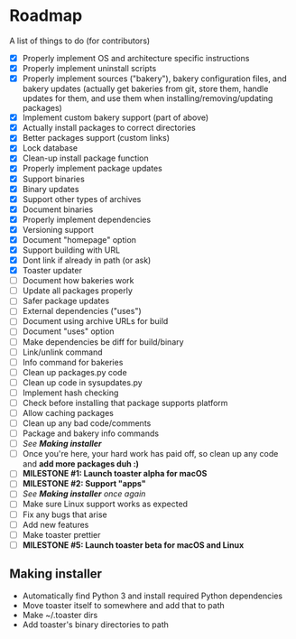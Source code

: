 # Roadmap

A list of things to do (for contributors)

- [x] Properly implement OS and architecture specific instructions
- [x] Properly implement uninstall scripts
- [x] Properly implement sources ("bakery"), bakery configuration files, and bakery updates (actually get bakeries from git, store them, handle updates for them, and use them when installing/removing/updating packages)
- [x] Implement custom bakery support (part of above)
- [x] Actually install packages to correct directories
- [x] Better packages support (custom links)
- [x] Lock database
- [x] Clean-up install package function
- [x] Properly implement package updates
- [x] Support binaries
- [x] Binary updates
- [x] Support other types of archives
- [x] Document binaries
- [x] Properly implement dependencies
- [x] Versioning support
- [x] Document "homepage" option
- [x] Support building with URL
- [x] Dont link if already in path (or ask)
- [x] Toaster updater
- [ ] Document how bakeries work
- [ ] Update all packages properly
- [ ] Safer package updates
- [ ] External dependencies ("uses")
- [ ] Document using archive URLs for build
- [ ] Document "uses" option
- [ ] Make dependencies be diff for build/binary
- [ ] Link/unlink command
- [ ] Info command for bakeries
- [ ] Clean up packages.py code
- [ ] Clean up code in sysupdates.py
- [ ] Implement hash checking
- [ ] Check before installing that package supports platform
- [ ] Allow caching packages
- [ ] Clean up any bad code/comments
- [ ] Package and bakery info commands
- [ ] *See **Making installer***
- [ ] Once you're here, your hard work has paid off, so clean up any code and **add more packages duh :)**
- [ ] **MILESTONE #1: Launch toaster alpha for macOS**
- [ ] **MILESTONE #2: Support "apps"**
- [ ] *See **Making installer** once again*
- [ ] Make sure Linux support works as expected
- [ ] Fix any bugs that arise
- [ ] Add new features
- [ ] Make toaster prettier
- [ ] **MILESTONE #5: Launch toaster beta for macOS and Linux**

## Making installer

- Automatically find Python 3 and install required Python dependencies
- Move toaster itself to somewhere and add that to path
- Make ~/.toaster dirs
- Add toaster's binary directories to path
